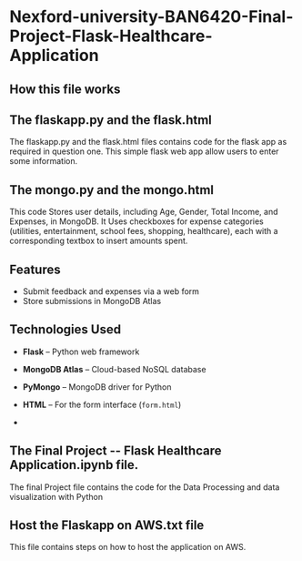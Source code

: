 # Nexford-university-BAN6420-Final-Project-Flask-Healthcare-Application

##  How this file works

## The flaskapp.py and the flask.html
The flaskapp.py and the flask.html files contains code for the flask app as required in question one.
This simple flask web app allow users to enter some information.

## The mongo.py and the mongo.html 
This code Stores user details, including Age, Gender, Total Income, and Expenses, in MongoDB.
It Uses checkboxes for expense categories (utilities, entertainment, school fees, shopping, healthcare), each with a corresponding textbox to insert amounts spent.

## Features

- Submit feedback and expenses via a web form
- Store submissions in MongoDB Atlas

## Technologies Used

- **Flask** – Python web framework
- **MongoDB Atlas** – Cloud-based NoSQL database
- **PyMongo** – MongoDB driver for Python
- **HTML** – For the form interface (`form.html`)

- 

## The Final Project -- Flask Healthcare Application.ipynb file.
The final Project file contains the code for the Data Processing and data visualization with Python

## Host the Flaskapp on AWS.txt file 

This file contains steps on how to host the application on AWS.
